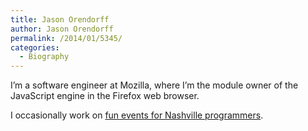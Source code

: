 ```yaml
---
title: Jason Orendorff
author: Jason Orendorff
permalink: /2014/01/5345/
categories:
  - Biography
---
```

I’m a software engineer at Mozilla, where I’m the module owner of the JavaScript engine in the Firefox web browser.

I occasionally work on [fun events for Nashville programmers][1].

 [1]: http://co-op.nashvl.org/
